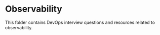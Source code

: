# Observability

This folder contains DevOps interview questions and resources related to observability.
